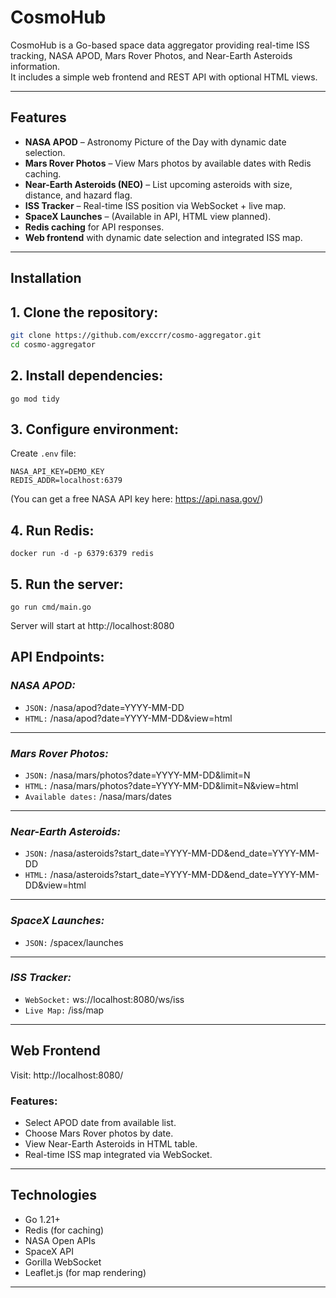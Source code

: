 # CosmoHub

CosmoHub is a Go-based space data aggregator providing real-time ISS tracking, NASA APOD, Mars Rover Photos, and Near-Earth Asteroids information.  
It includes a simple web frontend and REST API with optional HTML views.

---

## Features
- **NASA APOD** – Astronomy Picture of the Day with dynamic date selection.
- **Mars Rover Photos** – View Mars photos by available dates with Redis caching.
- **Near-Earth Asteroids (NEO)** – List upcoming asteroids with size, distance, and hazard flag.
- **ISS Tracker** – Real-time ISS position via WebSocket + live map.
- **SpaceX Launches** – (Available in API, HTML view planned).
- **Redis caching** for API responses.
- **Web frontend** with dynamic date selection and integrated ISS map.

---

## Installation

## 1. Clone the repository:
```bash
git clone https://github.com/exccrr/cosmo-aggregator.git
cd cosmo-aggregator
```
## 2. Install dependencies:
```
go mod tidy
```
## 3. Configure environment:

Create ```.env``` file:
```
NASA_API_KEY=DEMO_KEY
REDIS_ADDR=localhost:6379
```
(You can get a free NASA API key here: https://api.nasa.gov/)

## 4. Run Redis:
```
docker run -d -p 6379:6379 redis
```
## 5. Run the server:
```
go run cmd/main.go
```
Server will start at http://localhost:8080

## API Endpoints:

### _**NASA APOD**:_
- ```JSON:``` /nasa/apod?date=YYYY-MM-DD
- ```HTML:``` /nasa/apod?date=YYYY-MM-DD&view=html

---

### _**Mars Rover Photos**:_
- ```JSON:``` /nasa/mars/photos?date=YYYY-MM-DD&limit=N
- ```HTML:``` /nasa/mars/photos?date=YYYY-MM-DD&limit=N&view=html
- ```Available dates:``` /nasa/mars/dates

---

### _**Near-Earth Asteroids**:_
- ```JSON:``` /nasa/asteroids?start_date=YYYY-MM-DD&end_date=YYYY-MM-DD
- ```HTML:``` /nasa/asteroids?start_date=YYYY-MM-DD&end_date=YYYY-MM-DD&view=html

---

### _**SpaceX Launches**:_
- ```JSON:``` /spacex/launches

---

### _**ISS Tracker**:_
- ```WebSocket:``` ws://localhost:8080/ws/iss
- ```Live Map:``` /iss/map

---

## Web Frontend

Visit: http://localhost:8080/

### Features:
- Select APOD date from available list.
- Choose Mars Rover photos by date.
- View Near-Earth Asteroids in HTML table.
- Real-time ISS map integrated via WebSocket.

---

## Technologies
- Go 1.21+
- Redis (for caching)
- NASA Open APIs
- SpaceX API
- Gorilla WebSocket
- Leaflet.js (for map rendering)

---

